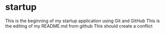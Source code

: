 # startup
This is the beginning of my startup application using Git and GitHub
This is the editing of my README.md from github
This should create a conflict